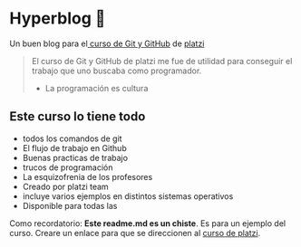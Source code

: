 # Hyperblog 💚
Un buen blog para el[ curso de Git y GitHub](https://platzi.com/cursos/git-github/ " curso de Git y GitHub") de [platzi](https://platzi.com/ "platzi")
>El curso de Git y GitHub de platzi me fue de utilidad para conseguir el trabajo que uno buscaba como programador.
> - La programación es cultura 

## Este curso lo tiene todo
* todos los comandos de git
* El flujo de trabajo en Github
* Buenas practicas de trabajo
* trucos de programación
* La esquizofrenia de los profesores
* Creado por platzi team
* incluye varios ejemplos en distintos sistemas operativos 
* Disponible para todas las

Como recordatorio: **Este readme.md es un chiste**. Es para un ejemplo del curso. Creare un enlace para que se direccionen al [curso de platzi](https://platzi.com/cursos/git-github/ "curso de platzi").
